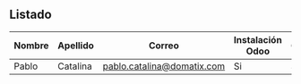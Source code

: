 Listado
----------------
Nombre | Apellido | Correo | Instalación Odoo | Git
--- | --- | --- | --- | ---
Pablo | Catalina | pablo.catalina@domatix.com | Si | Si